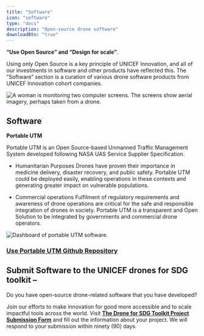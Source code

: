 ```yaml
---
title: "Software"
icon: "software"
type: "docs"
description: "Open-source drone software"
downloadBtn: "true"
---
```


**“Use Open Source” and “Design for scale”**.

Using only Open Source is a key principle of UNICEF Innovation, and all of our investments in software and other products have reflected this.
The “Software” section is a curation of various drone software products from UNICEF Innovation cohort companies.

![A woman is monitoring two computer screens. The screens show aerial imagery, perhaps taken from a drone.](/drone-4sdgtoolkit/software/monitoring.jpg)


## Software

**Portable UTM** 

Portable UTM is an Open Source-based Unmanned Traffic Management System developed following NASA UAS Service Supplier Specification.  

- Humanitarian Purposes 
Drones have proven their importance in medicine delivery, disaster recovery, and public safety. Portable UTM could be deployed easily, enabling operations in these contexts and generating greater impact on vulnerable populations.  

- Commercial operations
Fulfilment of regulatory requirements and awareness of drone operations are critical for the safe and responsible integration of drones in society. Portable UTM is a transparent and Open Solution to be integrated by governments and commercial drone operators.

![Dashboard of portable UTM software.](/drone-4sdgtoolkit/software/software001.jpg)

### [Use Portable UTM Github Repository](https://github.com/portableutm/webapp)    

## Submit Software to the UNICEF drones for SDG toolkit –
Do you have open-source drone-related software that you have developed?  

Join our efforts to make innovation for good more accessible and to scale impactful tools across the world. Visit **[The Drone for SDG Toolkit Project Submission Form](https://forms.gle/MW7YzC9coeZx9WH97)** and fill out the information about your project. We will respond to your submission within ninety (90) days.  
